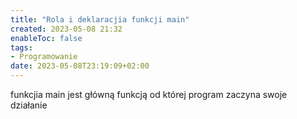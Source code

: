 ```yaml
---
title: "Rola i deklaracjia funkcji main"
created: 2023-05-08 21:32
enableToc: false
tags:
- Programowanie 
date: 2023-05-08T23:19:09+02:00
---
```


funkcjia main jest główną funkcją od której program zaczyna swoje działanie 